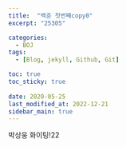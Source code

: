 ```yaml
---
title:  "백준 첫번째copy0"
excerpt: "25305"

categories:
  - BOJ
tags:
  - [Blog, jekyll, Github, Git]

toc: true
toc_sticky: true
 
date: 2020-05-25
last_modified_at: 2022-12-21
sidebar_main: true
---
```


박상웅 화이팅!22